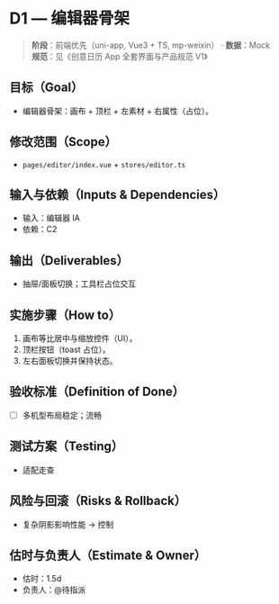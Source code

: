 # D1 — 编辑器骨架

> **阶段**：前端优先（uni-app, Vue3 + TS, mp-weixin） · **数据**：Mock  
> **规范**：见《创意日历 App 全套界面与产品规范 V1》

## 目标（Goal）
- 编辑器骨架：画布 + 顶栏 + 左素材 + 右属性（占位）。

## 修改范围（Scope）
- `pages/editor/index.vue` + `stores/editor.ts`

## 输入与依赖（Inputs & Dependencies）
- 输入：编辑器 IA
- 依赖：C2

## 输出（Deliverables）
- 抽屉/面板切换；工具栏占位交互

## 实施步骤（How to）
1. 画布等比居中与缩放控件（UI）。
2. 顶栏按钮（toast 占位）。
3. 左右面板切换并保持状态。

## 验收标准（Definition of Done）
- [ ] 多机型布局稳定；流畅

## 测试方案（Testing）
- 适配走查

## 风险与回滚（Risks & Rollback）
- 复杂阴影影响性能 → 控制

## 估时与负责人（Estimate & Owner）
- 估时：1.5d
- 负责人：@待指派
